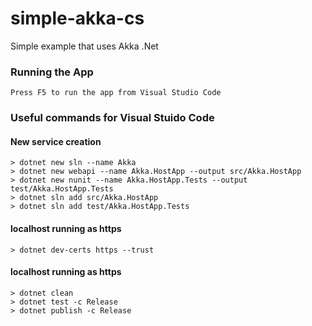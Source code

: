 # simple-akka-cs
Simple example that uses Akka .Net

### Running the App
```
Press F5 to run the app from Visual Studio Code
```

### Useful commands for Visual Stuido Code

#### New service creation
```
> dotnet new sln --name Akka
> dotnet new webapi --name Akka.HostApp --output src/Akka.HostApp
> dotnet new nunit --name Akka.HostApp.Tests --output test/Akka.HostApp.Tests
> dotnet sln add src/Akka.HostApp
> dotnet sln add test/Akka.HostApp.Tests
```

#### localhost running as https
```
> dotnet dev-certs https --trust
```

#### localhost running as https
```
> dotnet clean
> dotnet test -c Release
> dotnet publish -c Release
```